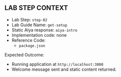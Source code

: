 ## LAB STEP CONTEXT
- Lab Step: `step-02`
- Lab Guide Name: `get-setup`
- Static AIya response: `aiya-intro`
- Implementation code: none
- Reference Code:
  - `package.json`

Expected Outcome:
- Running application at `http://localhost:3000`
- Welcome message sent and static content returned.